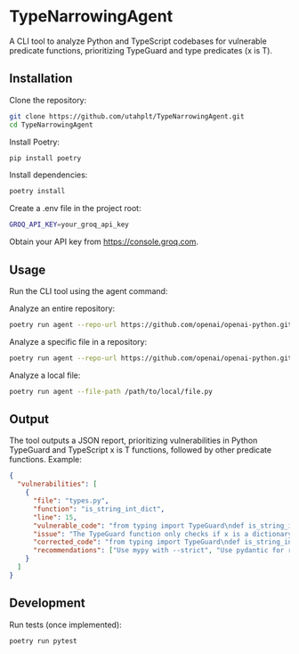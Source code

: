 # TypeNarrowingAgent

A CLI tool to analyze Python and TypeScript codebases for vulnerable predicate functions, prioritizing TypeGuard and type predicates (x is T).

## Installation

Clone the repository:
```bash
git clone https://github.com/utahplt/TypeNarrowingAgent.git
cd TypeNarrowingAgent
```

Install Poetry:
```bash
pip install poetry
```

Install dependencies:
```bash
poetry install
```

Create a .env file in the project root:
```bash
GROQ_API_KEY=your_groq_api_key
```
Obtain your API key from https://console.groq.com.


## Usage
Run the CLI tool using the agent command:

Analyze an entire repository:
```bash
poetry run agent --repo-url https://github.com/openai/openai-python.git
```

Analyze a specific file in a repository:
```bash
poetry run agent --repo-url https://github.com/openai/openai-python.git --file-path src/openai/_streaming.py
```

Analyze a local file:
```bash
poetry run agent --file-path /path/to/local/file.py
```


## Output
The tool outputs a JSON report, prioritizing vulnerabilities in Python TypeGuard and TypeScript x is T functions, followed by other predicate functions. Example:
```json
{
  "vulnerabilities": [
    {
      "file": "types.py",
      "function": "is_string_int_dict",
      "line": 15,
      "vulnerable_code": "from typing import TypeGuard\ndef is_string_int_dict(x: any) -> TypeGuard[dict[str, int]]:\n    return isinstance(x, dict)",
      "issue": "The TypeGuard function only checks if x is a dictionary but does not verify that keys are strings and values are integers.",
      "corrected_code": "from typing import TypeGuard\ndef is_string_int_dict(x: any) -> TypeGuard[dict[str, int]]:\n    if not isinstance(x, dict):\n        return False\n    return all(isinstance(k, str) and isinstance(v, int) for k, v in x.items())",
      "recommendations": ["Use mypy with --strict", "Use pydantic for runtime validation", "Add unit tests"]
    }
  ]
}
```

## Development
Run tests (once implemented):
```bash
poetry run pytest
```